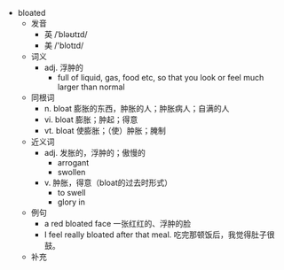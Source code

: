 - bloated
  - 发音
    - 英 /ˈbləʊtɪd/
    - 美 /'blotɪd/
  - 词义
    - adj. 浮肿的
      - full of liquid, gas, food etc, so that you look or feel much larger than normal
  - 同根词
    - n. bloat 膨胀的东西，肿胀的人；肿胀病人；自满的人
    - vi. bloat 膨胀；肿起；得意
    - vt. bloat 使膨胀；（使）肿胀；腌制
  - 近义词
    - adj. 发胀的，浮肿的；傲慢的
      - arrogant
      - swollen
    - v. 肿胀，得意（bloat的过去时形式）
      - to swell
      - glory in
  - 例句
    - a red bloated face 一张红红的、浮肿的脸
    - I feel really bloated after that meal. 吃完那顿饭后，我觉得肚子很鼓。
  - 补充